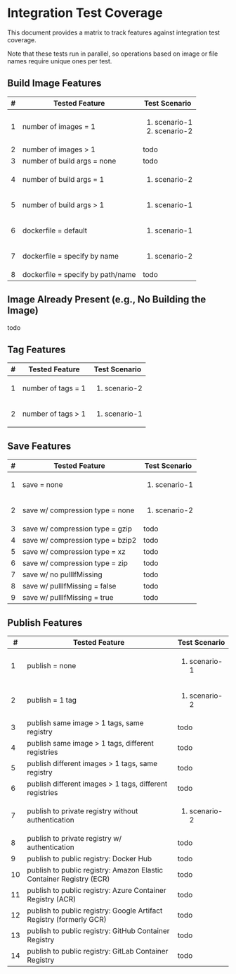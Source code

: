 # Integration Test Coverage

This document provides a matrix to track features against integration test coverage.

Note that these tests run in parallel, so operations based on image or file names require unique ones per test.


## Build Image Features

| # | Tested Feature                    | Test Scenario                                   | 
|---|-----------------------------------|-------------------------------------------------|
| 1 | number of images = 1              | <ol><li>scenario-1</li><li>scenario-2</li></ol> |
| 2 | number of images > 1              | todo                                            |
| 3 | number of build args = none       | todo                                            |
| 4 | number of build args = 1          | <ol><li>scenario-2</li></ol>                    |
| 5 | number of build args > 1          | <ol><li>scenario-1</li></ol>                    |
| 6 | dockerfile = default              | <ol><li>scenario-1</li></ol>                    |
| 7 | dockerfile = specify by name      | <ol><li>scenario-2</li></ol>                    |
| 8 | dockerfile = specify by path/name | todo                                            |


## Image Already Present (e.g., No Building the Image)

todo


## Tag Features

| # | Tested Feature     | Test Scenario                | 
|---|--------------------|------------------------------|
| 1 | number of tags = 1 | <ol><li>scenario-2</li></ol> |
| 2 | number of tags > 1 | <ol><li>scenario-1</li></ol> |


## Save Features

| # | Tested Feature                                              | Test Scenario                | 
|---|-------------------------------------------------------------|------------------------------|
| 1 | save = none                                                 | <ol><li>scenario-1</li></ol> |
| 2 | save w/ compression type = none                             | <ol><li>scenario-2</li></ol> |
| 3 | save w/ compression type = gzip                             | todo                         |
| 4 | save w/ compression type = bzip2                            | todo                         |
| 5 | save w/ compression type = xz                               | todo                         |
| 6 | save w/ compression type = zip                              | todo                         |
| 7 | save w/ no pullIfMissing                                    | todo                         |
| 8 | save w/ pullIfMissing = false                               | todo                         |
| 9 | save w/ pullIfMissing = true                                | todo                         |


## Publish Features

| #  | Tested Feature                                                      | Test Scenario                | 
|----|---------------------------------------------------------------------|------------------------------|
| 1  | publish = none                                                      | <ol><li>scenario-1</li></ol> |
| 2  | publish = 1 tag                                                     | <ol><li>scenario-2</li></ol> |
| 3  | publish same image > 1 tags, same registry                          | todo                         |
| 4  | publish same image > 1 tags, different registries                   | todo                         |
| 5  | publish different images > 1 tags, same registry                    | todo                         |
| 6  | publish different images > 1 tags, different registries             | todo                         |
| 7  | publish to private registry without authentication                  | <ol><li>scenario-2</li></ol> |
| 8  | publish to private registry w/ authentication                       | todo                         |
| 9  | publish to public registry: Docker Hub                              | todo                         |
| 10 | publish to public registry: Amazon Elastic Container Registry (ECR) | todo                         |
| 11 | publish to public registry: Azure Container Registry (ACR)          | todo                         |
| 12 | publish to public registry: Google Artifact Registry (formerly GCR) | todo                         |
| 13 | publish to public registry: GitHub Container Registry               | todo                         |
| 14 | publish to public registry: GitLab Container Registry               | todo                         |

